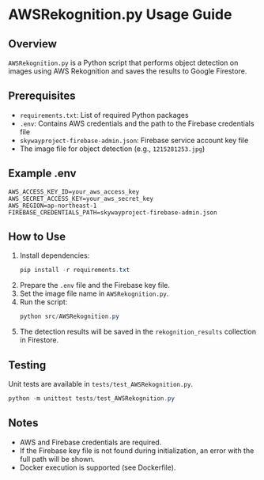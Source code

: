 # AWSRekognition.py Usage Guide

## Overview

`AWSRekognition.py` is a Python script that performs object detection on images using AWS Rekognition and saves the results to Google Firestore.

## Prerequisites

- `requirements.txt`: List of required Python packages
- `.env`: Contains AWS credentials and the path to the Firebase credentials file
- `skywayproject-firebase-admin.json`: Firebase service account key file
- The image file for object detection (e.g., `1215281253.jpg`)

## Example .env

```
AWS_ACCESS_KEY_ID=your_aws_access_key
AWS_SECRET_ACCESS_KEY=your_aws_secret_key
AWS_REGION=ap-northeast-1
FIREBASE_CREDENTIALS_PATH=skywayproject-firebase-admin.json
```

## How to Use

1. Install dependencies:
   ```powershell
   pip install -r requirements.txt
   ```
2. Prepare the `.env` file and the Firebase key file.
3. Set the image file name in `AWSRekognition.py`.
4. Run the script:
   ```powershell
   python src/AWSRekognition.py
   ```
5. The detection results will be saved in the `rekognition_results` collection in Firestore.

## Testing

Unit tests are available in `tests/test_AWSRekognition.py`.

```powershell
python -m unittest tests/test_AWSRekognition.py
```

## Notes

- AWS and Firebase credentials are required.
- If the Firebase key file is not found during initialization, an error with the full path will be shown.
- Docker execution is supported (see Dockerfile).
